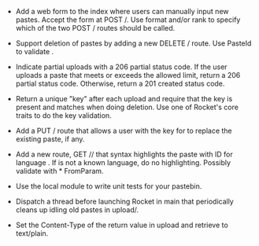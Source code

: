 * Add a web form to the index where users can manually input new pastes. Accept the form at POST /. Use format and/or rank to specify which of the two POST / routes should be called.
* Support deletion of pastes by adding a new DELETE /<id> route. Use PasteId to validate <id>.
* Indicate partial uploads with a 206 partial status code. If the user uploads a paste that meets or exceeds the allowed limit, return a 206 partial status code. Otherwise, return a 201 created status code.
* Return a unique "key" after each upload and require that the key is present and matches when doing deletion. Use one of Rocket's core traits to do the key validation.
* Add a PUT /<id> route that allows a user with the key for <id> to replace the existing paste, if any.
* Add a new route, GET /<id>/<lang> that syntax highlights the paste with ID <id> for language <lang>. If <lang> is not a known language, do no highlighting. Possibly validate <lang> with * FromParam.
* Use the local module to write unit tests for your pastebin.
* Dispatch a thread before launching Rocket in main that periodically cleans up idling old pastes in upload/.

* Set the Content-Type of the return value in upload and retrieve to text/plain.